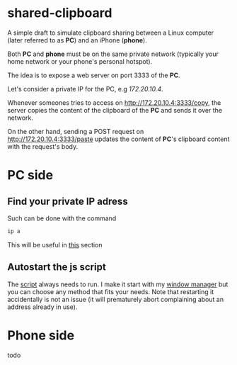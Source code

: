# shared-clipboard
A simple draft to simulate clipboard sharing between a Linux computer (later referred to as **PC**) and an iPhone (**phone**).

Both **PC** and **phone** must be on the same private network (typically your home network or your phone's personal hotspot).

The idea is to expose a web server on port 3333 of the **PC**.

Let's consider a private IP for the PC, e.g *172.20.10.4*.

Whenever someones tries to access on http://172.20.10.4:3333/copy, the server copies the content of the clipboard of the **PC** and sends it over the network.

On the other hand, sending a POST request on http://172.20.10.4:3333/paste updates the content of **PC**'s clipboard content with the request's body.

# PC side

## Find your private IP adress

Such can be done with the command

```bash
ip a
```

This will be useful in [this](#phone-side) section

## Autostart the js script

The [script](linux_host/server.js) always needs to run. I make it start with my [window manager](https://github.com/awesomeWM/awesome) but you can choose any method that fits your needs.
Note that restarting it accidentally is not an issue (it will prematurely abort complaining about an address already in use).

# Phone side

todo

